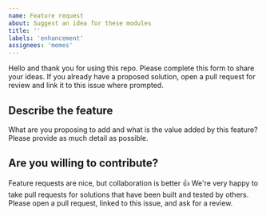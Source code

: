 ```yaml
---
name: Feature request
about: Suggest an idea for these modules
title: ''
labels: 'enhancement'
assignees: 'memes'
---
```


Hello and thank you for using this repo. Please complete this form to share your
ideas. If you already have a proposed solution, open a pull request for review
and link it to this issue where prompted.

## Describe the feature

What are you proposing to add and what is the value added by this feature? Please
provide as much detail as possible.

<!-- markdownlint-disable MD026 -->
## Are you willing to contribute?

Feature requests are nice, but collaboration is better :thumbsup:
We're very happy to take pull requests for solutions that have been built and
tested by others. Please open a pull request, linked to this issue, and ask for
a review.
